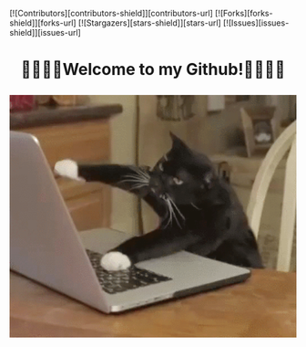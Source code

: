 [![Contributors][contributors-shield]][contributors-url]
[![Forks][forks-shield]][forks-url]
[![Stargazers][stars-shield]][stars-url]
[![Issues][issues-shield]][issues-url]

# <p align="center">:confetti_ball::lotus_position_man::zany_face:Welcome to my Github!:zany_face::lotus_position_man::confetti_ball:
  </p>

<p align="center">
  <img src="img/cat.gif" alt="My dev life" width="870px"/>
</p>
